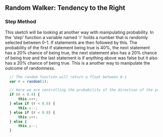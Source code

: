 ## Random Walker: Tendency to the Right

### Step Method
This sketch will be looking at another way with manipulating probability. In the 'step' function a variable named 'r' holds a number that is randomly selected between 0-1. If statements are then followed by this. The probability of the first if statement being true is 40%, the next statement has a 20% chance of being true, the next statement also has a 20% chance of being true and the last statement is if anything above was false but it also has a 20% chance of being true.
This is a another way to manipulate the outcome of randomness.

```js
  // The random function will return a float between 0-1
  var r = random(1);

  // Here we are controlling the probability of the direction of the point
  if (r < 0.4) {
      this.x++;
  } else if (r < 0.6) {
      this.x--;
  } else if (r < 0.8) {
      this.y++;
  } else {
      this.y--;
  }
```
